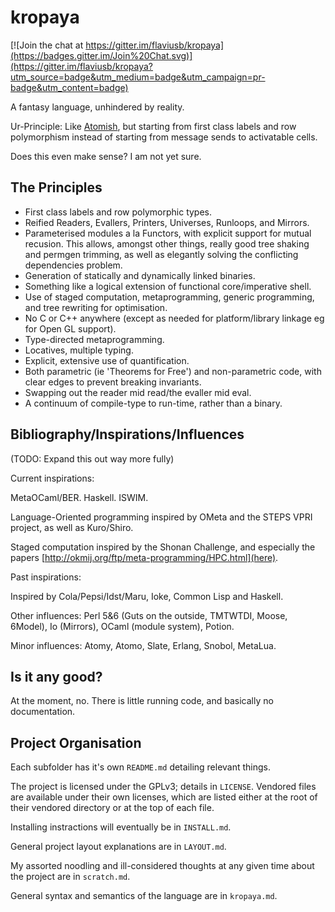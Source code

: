 kropaya
=======

[![Join the chat at https://gitter.im/flaviusb/kropaya](https://badges.gitter.im/Join%20Chat.svg)](https://gitter.im/flaviusb/kropaya?utm_source=badge&utm_medium=badge&utm_campaign=pr-badge&utm_content=badge)

A fantasy language, unhindered by reality.

Ur-Principle: Like [Atomish](https://github.com/flaviusb/Atomish), but starting from first class labels and row polymorphism instead of starting from message sends to activatable cells.

Does this even make sense? I am not yet sure.

The Principles
--------------

- First class labels and row polymorphic types.
- Reified Readers, Evallers, Printers, Universes, Runloops, and Mirrors.
- Parameterised modules a la Functors, with explicit support for mutual recusion. This allows, amongst other things, really good tree shaking and permgen trimming, as well as elegantly solving the conflicting dependencies problem.
- Generation of statically and dynamically linked binaries.
- Something like a logical extension of functional core/imperative shell.
- Use of staged computation, metaprogramming, generic programming, and tree rewriting for optimisation.
- No C or C++ anywhere (except as needed for platform/library linkage eg for Open GL support).
- Type-directed metaprogramming.
- Locatives, multiple typing.
- Explicit, extensive use of quantification.
- Both parametric (ie 'Theorems for Free') and non-parametric code, with clear edges to prevent breaking invariants.
- Swapping out the reader mid read/the evaller mid eval.
- A continuum of compile-type to run-time, rather than a binary.

Bibliography/Inspirations/Influences
------------------------------------

(TODO: Expand this out way more fully)


Current inspirations:


MetaOCaml/BER. Haskell. ISWIM.

Language-Oriented programming inspired by OMeta and the STEPS VPRI project, as well as Kuro/Shiro.

Staged computation inspired by the Shonan Challenge, and especially the papers [http://okmij.org/ftp/meta-programming/HPC.html](here).


Past inspirations:


Inspired by Cola/Pepsi/Idst/Maru, Ioke, Common Lisp and Haskell.

Other influences: Perl 5&6 (Guts on the outside, TMTWTDI, Moose, 6Model), Io (Mirrors), OCaml (module system), Potion.

Minor influences: Atomy, Atomo, Slate, Erlang, Snobol, MetaLua.


Is it any good?
---------------

At the moment, no. There is little running code, and basically no documentation.

Project Organisation
--------------------

Each subfolder has it's own `README.md` detailing relevant things.

The project is licensed under the GPLv3; details in `LICENSE`. Vendored files are available under their own licenses, which are listed either at the root of their vendored directory or at the top of each file.

Installing instractions will eventually be in `INSTALL.md`.

General project layout explanations are in `LAYOUT.md`.

My assorted noodling and ill-considered thoughts at any given time about the project are in `scratch.md`.

General syntax and semantics of the language are in `kropaya.md`.
